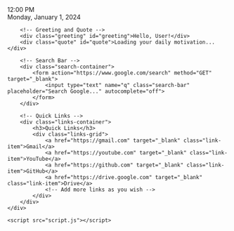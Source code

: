 <!DOCTYPE html>
<html lang="en">
<head>
    <meta charset="UTF-8">
    <meta name="viewport" content="width=device-width, initial-scale=1.0">
    <title>GUL Dashboard</title>
    <link rel="stylesheet" href="styles.css">
</head>
<body>
    <div class="container">
        <!-- Time and Date Section -->
        <div class="time" id="time">12:00 PM</div>
        <div class="date" id="date">Monday, January 1, 2024</div>

        <!-- Greeting and Quote -->
        <div class="greeting" id="greeting">Hello, User!</div>
        <div class="quote" id="quote">Loading your daily motivation...</div>

        <!-- Search Bar -->
        <div class="search-container">
            <form action="https://www.google.com/search" method="GET" target="_blank">
                <input type="text" name="q" class="search-bar" placeholder="Search Google..." autocomplete="off">
            </form>
        </div>

        <!-- Quick Links -->
        <div class="links-container">
            <h3>Quick Links</h3>
            <div class="links-grid">
                <a href="https://gmail.com" target="_blank" class="link-item">Gmail</a>
                <a href="https://youtube.com" target="_blank" class="link-item">YouTube</a>
                <a href="https://github.com" target="_blank" class="link-item">GitHub</a>
                <a href="https://drive.google.com" target="_blank" class="link-item">Drive</a>
                <!-- Add more links as you wish -->
            </div>
        </div>
    </div>

    <script src="script.js"></script>
</body>
</html>
